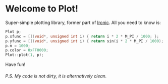 # Welcome to Plot!

Super-simple plotting library, former part of [Ironic](https://github.com/Meta-chan/ironic_library). All you need to know is:

```c++
Plot p;
p.xfunc = [](void*, unsigned int i) { return i * 2 * M_PI / 1000; };
p.yfunc = [](void*, unsigned int i) { return sin(i * 2 * M_PI / 1000); };
p.n = 1000;
p.color = 0xFF0000;
Plot::plot(1, p);
```

Have fun!

###### P.S. My code is not dirty, it is alternatively clean.
